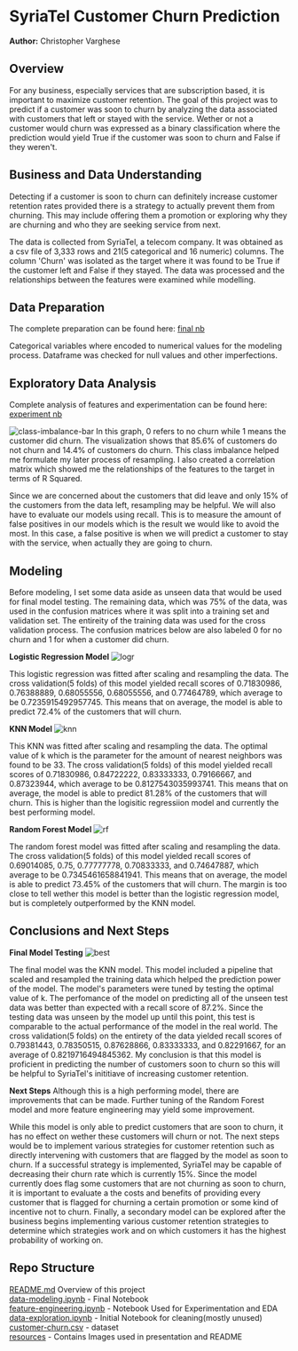 # SyriaTel Customer Churn Prediction
**Author:** Christopher Varghese

## Overview
For any business, especially services that are subscription based, it is important to maximize customer retention. The goal of this project was to predict if a customer was soon to churn by analyzing the data associated with customers that left or stayed with the service. Wether or not a customer would churn was expressed as a binary classification where the prediction would yield True if the customer was soon to churn and False if they weren't.

## Business and Data Understanding
Detecting if a customer is soon to churn can definitely increase customer retention rates provided there is a strategy to actually prevent them from churning. This may include offering them a promotion or exploring why they are churning and who they are seeking service from next.

The data is collected from SyriaTel, a telecom company. It was obtained as a csv file of 3,333 rows and 21(5 categorical and 16 numeric) columns. The column 'Churn' was isolated as the target where it was found to be True if the customer left and False if they stayed. The data was processed and the relationships between the features were examined while modelling.

## Data Preparation
The complete preparation can be found here: [final nb](./data-modeling.ipynb)

Categorical variables where encoded to numerical values for the modeling process. Dataframe was checked for null values and other imperfections.

## Exploratory Data Analysis
Complete analysis of features and experimentation can be found here: [experiment nb](./feature-engineering.ipynb)

![class-imbalance-bar](resources/class-imbalance.PNG)
In this graph, 0 refers to no churn while 1 means the customer did churn. The visualization shows that 85.6% of customers do not churn and 14.4% of customers do churn. This class imbalance helped me formulate my later process of resampling. I also created a correlation matrix which showed me the relationships of the features to the target in terms of R Squared.

Since we are concerned about the customers that did leave and only 15% of the customers from the data left, resampling may be helpful. We will also have to evaluate our models using recall. This is to measure the amount of false positives in our models which is the result we would like to avoid the most. In this case, a false positive is when we will predict a customer to stay with the service, when actually they are going to churn.

## Modeling
Before modeling, I set some data aside as unseen data that would be used for final model testing. The remaining data, which was 75% of the data, was used in the confusion matrices where it was split into a training set and validation set. The entireity of the training data was used for the cross validation process. The confusion matrices below are also labeled 0 for no churn and 1 for when a customer did churn.

**Logistic Regression Model**
![logr](resources/best-logr.PNG)

This logistic regression was fitted after scaling and resampling the data. The cross validation(5 folds) of this model yielded recall scores of 0.71830986, 0.76388889, 0.68055556, 0.68055556, and 0.77464789, which average to be 0.7235915492957745. This means that on average, the model is able to predict 72.4% of the customers that will churn.


**KNN Model**
![knn](resources/best-knn.PNG)

This KNN was fitted after scaling and resampling the data. The optimal value of k which is the parameter for the amount of nearest neighbors was found to be 33. The cross validation(5 folds) of this model yielded recall scores of 0.71830986, 0.84722222, 0.83333333, 0.79166667, and 0.87323944, which average to be 0.8127543035993741. This means that on average, the model is able to predict 81.28% of the customers that will churn. This is higher than the logisitic regressiion model and currently the best performing model.

**Random Forest Model**
![rf](resources/best-rf.PNG)

The random forest model was fitted after scaling and resampling the data. The cross validation(5 folds) of this model yielded recall scores of 0.69014085, 0.75, 0.77777778, 0.70833333, and 0.74647887, which average to be 0.7345461658841941. This means that on average, the model is able to predict 73.45% of the customers that will churn. The margin is too close to tell wether this model is better than the logistic regression model, but is completely outperformed by the KNN model.

## Conclusions and Next Steps
**Final Model Testing**
![best](resources/best-model.PNG)

The final model was the KNN model. This model included a pipeline that scaled and resampled the training data which helped the prediction power of the model. The model's parameters were tuned by testing the optimal value of k. The perfomance of the model on predicting all of the unseen test data was better than expected with a recall score of 87.2%. Since the testing data was unseen by the model up until this point, this test is comparable to the actual performance of the model in the real world. The cross validation(5 folds) on the entirety of the data yielded recall scores of 0.79381443, 0.78350515, 0.87628866, 0.83333333, and 0.82291667, for an average of 0.8219716494845362. My conclusion is that this model is proficient in predicting the number of customers soon to churn so this will be helpful to SyriaTel's inititiave of increasing customer retention.

**Next Steps**
Although this is a high performing model, there are improvements that can be made. Further tuning of the Random Forest model and more feature engineering may yield some improvement.

While this model is only able to predict customers that are soon to churn, it has no effect on wether these customers will churn or not. The next steps would be to implement various strategies for customer retention such as directly intervening with customers that are flagged by the model as soon to churn. If a successful strategy is implemented, SyriaTel may be capable of decreasing their churn rate which is currently 15%. Since the model currently does flag some customers that are not churning as soon to churn, it is important to evaluate a the costs and benefits of providing every customer that is flagged for churning a certain promotion or some kind of incentive not to churn. Finally, a secondary model can be explored after the business begins implementing various customer retention strategies to determine which strategies work and on which customers it has the highest probability of working on.

## Repo Structure
[README.md](./README.md) Overview of this project  
[data-modeling.ipynb](./data-modeling.ipynb) - Final Notebook  
[feature-engineering.ipynb](./feature-engineering.ipynb) - Notebook Used for Experimentation and EDA  
[data-exploration.ipynb](./data-exploration.ipynb) - Initial Notebook for cleaning(mostly unused)  
[customer-churn.csv](./customer-churn.csv) - dataset  
[resources](./resources) - Contains Images used in presentation and README  
